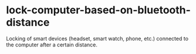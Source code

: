 # lock-computer-based-on-bluetooth-distance
Locking of smart devices (headset, smart watch, phone, etc.) connected to the computer after a certain distance.
